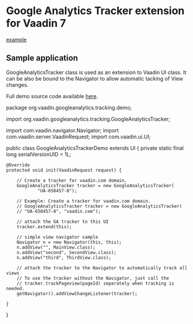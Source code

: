 Google Analytics Tracker extension for Vaadin 7
=================



[example](http://url.com/ "Title")

Sample application
------------------

GoogleAnalyticsTracker class is used as an extension to Vaadin UI class. 
It can be also be bound to the Navigator to allow automatic tacking of View changes.

Full demo source code available [here](https://github.com/samie/vaadin-ga-tracker/tree/master/src/org/vaadin/googleanalytics/tracking/demo "Demo Source").

 package org.vaadin.googleanalytics.tracking.demo;

 import org.vaadin.googleanalytics.tracking.GoogleAnalyticsTracker;

 import com.vaadin.navigator.Navigator;
 import com.vaadin.server.VaadinRequest;
 import com.vaadin.ui.UI;

 public class GoogleAnalyticsTrackerDemo extends UI {
    private static final long serialVersionUID = 1L;

    @Override
    protected void init(VaadinRequest request) {

        // Create a tracker for vaadin.com domain.
        GoogleAnalyticsTracker tracker = new GoogleAnalyticsTracker(
                "UA-658457-8");

        // Example: Create a tracker for vaadin.com domain.
        // GoogleAnalyticsTracker tracker = new GoogleAnalyticsTracker(
        // "UA-658457-8", "vaadin.com");

        // attach the GA tracker to this UI
        tracker.extend(this);

        // simple view navigator sample
        Navigator n = new Navigator(this, this);
        n.addView("", MainView.class);
        n.addView("second", SecondView.class);
        n.addView("third", ThirdView.class);

        // attach the tracker to the Navigator to automatically track all views
        // To use the tracker without the Navigator, just call the
        // tracker.trackPageview(pageId) separately when tracking is needed.
        getNavigator().addViewChangeListener(tracker);

    }
 }